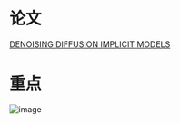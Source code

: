 # 论文
[DENOISING DIFFUSION IMPLICIT MODELS](https://arxiv.org/pdf/2010.02502)

# 重点
![image](https://github.com/liujf69/TD-GCN-Gesture/blob/master/fig.png)
